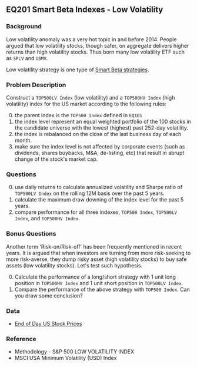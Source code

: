 EQ201 Smart Beta Indexes - Low Volatility
-------------------------

### Background

Low volatility anomaly was a very hot topic in and before 2014.  People argued
that low volatility stocks, though safer, on aggregate delivers higher returns
than high volatility stocks. Thus born many low volatility ETF such as `SPLV`
and `USMV`.

Low volatility strategy is one type of
[Smart Beta strategies](http://www.investopedia.com/terms/s/smart-beta.asp).

### Problem Description

Construct a `TOP500LV Index` (low volatility) and a `TOP500HV Index` (high
volatility) index for the US market according to the following rules:

0. the parent index is the `TOP500 Index` defined in `EQ101`
0. the index level represent an equal weighted portfolio of the 100 stocks in
   the candidate universe with the lowest (highest) past 252-day volatility.
0. the index is rebalanced on the close of the last business day of each month.
0. make sure the index level is not affected by corporate events (such as
   dividends, shares buybacks, M&A, de-listing, etc) that result in abrupt
   change of the stock's market cap.

### Questions

0. use daily returns to calculate annualized volatility and Sharpe ratio of
   `TOP500LV Index` on the rolling 12M basis over the past 5 years.
0. calculate the maximum draw downing of the index level for the past 5 years.
0. compare performance for all three indexes, `TOP500 Index`, `TOP500LV Index`,
   and `TOP500HV Index`.

### Bonus Questions

Another term 'Risk-on/Risk-off' has been frequently mentioned in recent years. It is
argued that when investors are turning from more risk-seeking to more
risk-averse, they dump risky asset (high volatility stocks) to buy safe assets
(low volatility stocks). Let's test such hypothesis.

0. Calculate the performance of a long/short strategy with 1 unit long position
   in `TOP500HV Index` and 1 unit short position in `TOP500LV Index`.
0. Compare the performance of the above strategy with `TOP500 Index`.  Can you
   draw some conclusion?

### Data

* [End of Day US Stock Prices](https://www.quandl.com/data/EOD)

### Reference

* Methodology - S&P 500 LOW VOLATILITY INDEX
* MSCI USA Minimum Volatility (USD) Index

